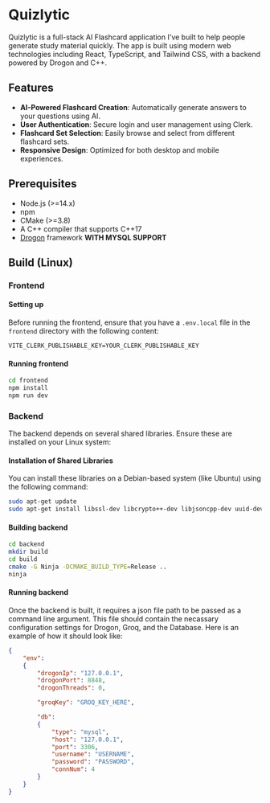 # Quizlytic

Quizlytic is a full-stack AI Flashcard application I've built to help people generate study material quickly. The app is built using modern web technologies including React, TypeScript, and Tailwind CSS, with a backend powered by Drogon and C++.

## Features

- **AI-Powered Flashcard Creation**: Automatically generate answers to your questions using AI.
- **User Authentication**: Secure login and user management using Clerk.
- **Flashcard Set Selection**: Easily browse and select from different flashcard sets.
- **Responsive Design**: Optimized for both desktop and mobile experiences.

## Prerequisites

- Node.js (>=14.x)
- npm
- CMake (>=3.8)
- A C++ compiler that supports C++17
- [Drogon](https://github.com/drogonframework/drogon) framework **WITH MYSQL SUPPORT**

## Build (Linux)

### Frontend

#### Setting up
Before running the frontend, ensure that you have a `.env.local` file in the `frontend` directory with the following content:

```env
VITE_CLERK_PUBLISHABLE_KEY=YOUR_CLERK_PUBLISHABLE_KEY
```

#### Running frontend

```bash
cd frontend
npm install
npm run dev
```

### Backend

The backend depends on several shared libraries. Ensure these are installed on your Linux system:

#### Installation of Shared Libraries

You can install these libraries on a Debian-based system (like Ubuntu) using the following command:

```bash
sudo apt-get update
sudo apt-get install libssl-dev libcrypto++-dev libjsoncpp-dev uuid-dev libbrotli-dev libmariadb-dev zlib1g-dev build-essential
```

#### Building backend

```bash
cd backend
mkdir build
cd build
cmake -G Ninja -DCMAKE_BUILD_TYPE=Release ..
ninja
```

#### Running backend

Once the backend is built, it requires a json file path to be passed as a command line argument. This file should contain the necassary configuration settings for Drogon, Groq, and the Database. Here is an example of how it should look like:
```json
{
    "env":
    {
        "drogonIp": "127.0.0.1",
        "drogonPort": 8848,
        "drogonThreads": 0,

        "groqKey": "GROQ_KEY_HERE",

        "db": 
        {
            "type": "mysql",
            "host": "127.0.0.1",
            "port": 3306,
            "username": "USERNAME",
            "password": "PASSWORD",
            "connNum": 4
        }
    }
}
```
